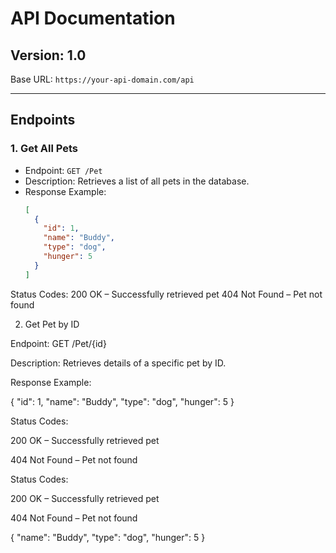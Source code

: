 # API Documentation

## Version: 1.0
Base URL: `https://your-api-domain.com/api`

---

## Endpoints

### 1. Get All Pets
- Endpoint: `GET /Pet`
- Description: Retrieves a list of all pets in the database.
- Response Example:
  ```json
  [
    {
      "id": 1,
      "name": "Buddy",
      "type": "dog",
      "hunger": 5
    }
  ]

Status Codes:
200 OK – Successfully retrieved pet
404 Not Found – Pet not found



2. Get Pet by ID
   
Endpoint: GET /Pet/{id}

Description: Retrieves details of a specific pet by ID.

Response Example:


{
  "id": 1,
  "name": "Buddy",
  "type": "dog",
  "hunger": 5
}


Status Codes:

200 OK – Successfully retrieved pet

404 Not Found – Pet not found


Status Codes:


200 OK – Successfully retrieved pet

404 Not Found – Pet not found


{
  "name": "Buddy",
  "type": "dog",
  "hunger": 5
}


